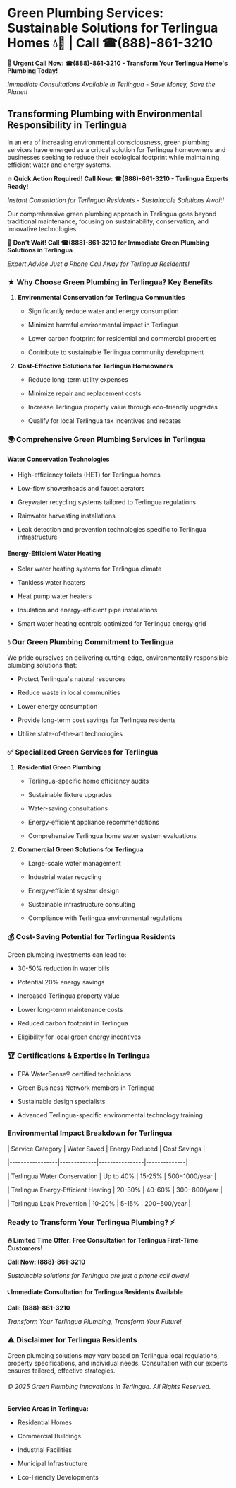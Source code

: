 # Green Plumbing Services: Sustainable Solutions for Terlingua Homes 💧🌿 | Call ☎(888)-861-3210

🚨 **Urgent Call Now: ☎(888)-861-3210 - Transform Your Terlingua Home's Plumbing Today!**
*Immediate Consultations Available in Terlingua - Save Money, Save the Planet!*

## Transforming Plumbing with Environmental Responsibility in Terlingua

In an era of increasing environmental consciousness, green plumbing services have emerged as a critical solution for Terlingua homeowners and businesses seeking to reduce their ecological footprint while maintaining efficient water and energy systems. 

🔥 **Quick Action Required! Call Now: ☎(888)-861-3210 - Terlingua Experts Ready!**
*Instant Consultation for Terlingua Residents - Sustainable Solutions Await!*

Our comprehensive green plumbing approach in Terlingua goes beyond traditional maintenance, focusing on sustainability, conservation, and innovative technologies.

🚨 **Don't Wait! Call ☎(888)-861-3210 for Immediate Green Plumbing Solutions in Terlingua**
*Expert Advice Just a Phone Call Away for Terlingua Residents!*

### ★ Why Choose Green Plumbing in Terlingua? Key Benefits

1. **Environmental Conservation for Terlingua Communities** 
   - Significantly reduce water and energy consumption
   - Minimize harmful environmental impact in Terlingua
   - Lower carbon footprint for residential and commercial properties
   - Contribute to sustainable Terlingua community development

2. **Cost-Effective Solutions for Terlingua Homeowners** 
   - Reduce long-term utility expenses
   - Minimize repair and replacement costs
   - Increase Terlingua property value through eco-friendly upgrades
   - Qualify for local Terlingua tax incentives and rebates

### 🌍 Comprehensive Green Plumbing Services in Terlingua

#### Water Conservation Technologies
- High-efficiency toilets (HET) for Terlingua homes
- Low-flow showerheads and faucet aerators
- Greywater recycling systems tailored to Terlingua regulations
- Rainwater harvesting installations
- Leak detection and prevention technologies specific to Terlingua infrastructure

#### Energy-Efficient Water Heating
- Solar water heating systems for Terlingua climate
- Tankless water heaters
- Heat pump water heaters
- Insulation and energy-efficient pipe installations
- Smart water heating controls optimized for Terlingua energy grid

### 💧 Our Green Plumbing Commitment to Terlingua

We pride ourselves on delivering cutting-edge, environmentally responsible plumbing solutions that:
- Protect Terlingua's natural resources
- Reduce waste in local communities
- Lower energy consumption
- Provide long-term cost savings for Terlingua residents
- Utilize state-of-the-art technologies

### ✅ Specialized Green Services for Terlingua

1. **Residential Green Plumbing**
   - Terlingua-specific home efficiency audits
   - Sustainable fixture upgrades
   - Water-saving consultations
   - Energy-efficient appliance recommendations
   - Comprehensive Terlingua home water system evaluations

2. **Commercial Green Solutions for Terlingua**
   - Large-scale water management
   - Industrial water recycling
   - Energy-efficient system design
   - Sustainable infrastructure consulting
   - Compliance with Terlingua environmental regulations

### 💰 Cost-Saving Potential for Terlingua Residents

Green plumbing investments can lead to:
- 30-50% reduction in water bills
- Potential 20% energy savings
- Increased Terlingua property value
- Lower long-term maintenance costs
- Reduced carbon footprint in Terlingua
- Eligibility for local green energy incentives

### 🏆 Certifications & Expertise in Terlingua

- EPA WaterSense® certified technicians
- Green Business Network members in Terlingua
- Sustainable design specialists
- Advanced Terlingua-specific environmental technology training

### Environmental Impact Breakdown for Terlingua

| Service Category | Water Saved | Energy Reduced | Cost Savings |
|-----------------|-------------|----------------|--------------|
| Terlingua Water Conservation | Up to 40% | 15-25% | $500-$1000/year |
| Terlingua Energy-Efficient Heating | 20-30% | 40-60% | $300-$800/year |
| Terlingua Leak Prevention | 10-20% | 5-15% | $200-$500/year |

### Ready to Transform Your Terlingua Plumbing? ⚡

**🔥 Limited Time Offer: Free Consultation for Terlingua First-Time Customers!**

**Call Now: (888)-861-3210**
*Sustainable solutions for Terlingua are just a phone call away!*

#### 📞 Immediate Consultation for Terlingua Residents Available

**Call: (888)-861-3210**
*Transform Your Terlingua Plumbing, Transform Your Future!*

### ⚠️ Disclaimer for Terlingua Residents

Green plumbing solutions may vary based on Terlingua local regulations, property specifications, and individual needs. Consultation with our experts ensures tailored, effective strategies.

###### © 2025 Green Plumbing Innovations in Terlingua. All Rights Reserved.

**Service Areas in Terlingua:** 
- Residential Homes
- Commercial Buildings
- Industrial Facilities
- Municipal Infrastructure
- Eco-Friendly Developments